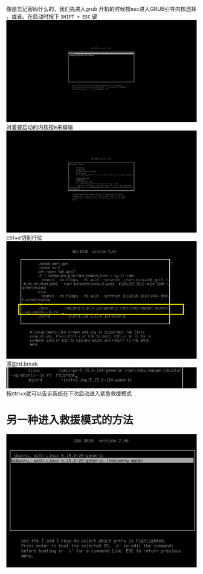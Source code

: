 像是忘记密码什么的，我们先进入grub
开机的时候按esc进入GRUB引导内核选择 ，或者。在启动时按下 `SHIFT + ESC` 键
![image-202410235856838.png](00_sync/00linux/%E7%B4%A7%E6%80%A5%E6%95%91%E6%8F%B4%E6%A8%A1%E5%BC%8F/%E7%B4%A7%E6%80%A5%E6%95%91%E6%8F%B4%E6%A8%A1%E5%BC%8F/image-202410235856838.png)
对着要启动的内核按e来编辑
![image-20241023327492.png](00_sync/00linux/%E7%B4%A7%E6%80%A5%E6%95%91%E6%8F%B4%E6%A8%A1%E5%BC%8F/%E7%B4%A7%E6%80%A5%E6%95%91%E6%8F%B4%E6%A8%A1%E5%BC%8F/image-20241023327492.png)
ctrl+e切到行位
![image-20241023458926.png](00_sync/00linux/%E7%B4%A7%E6%80%A5%E6%95%91%E6%8F%B4%E6%A8%A1%E5%BC%8F/%E7%B4%A7%E6%80%A5%E6%95%91%E6%8F%B4%E6%A8%A1%E5%BC%8F/image-20241023458926.png)
添加rd.break
![image-20241023527427.png](00_sync/00linux/%E7%B4%A7%E6%80%A5%E6%95%91%E6%8F%B4%E6%A8%A1%E5%BC%8F/%E7%B4%A7%E6%80%A5%E6%95%91%E6%8F%B4%E6%A8%A1%E5%BC%8F/image-20241023527427.png)
按ctrl+x就可以告诉系统在下次启动进入紧急救援模式
# 另一种进入救援模式的方法
![image-20241023235061.png|425](00_sync/00linux/%E7%B4%A7%E6%80%A5%E6%95%91%E6%8F%B4%E6%A8%A1%E5%BC%8F/%E7%B4%A7%E6%80%A5%E6%95%91%E6%8F%B4%E6%A8%A1%E5%BC%8F/image-20241023235061.png)